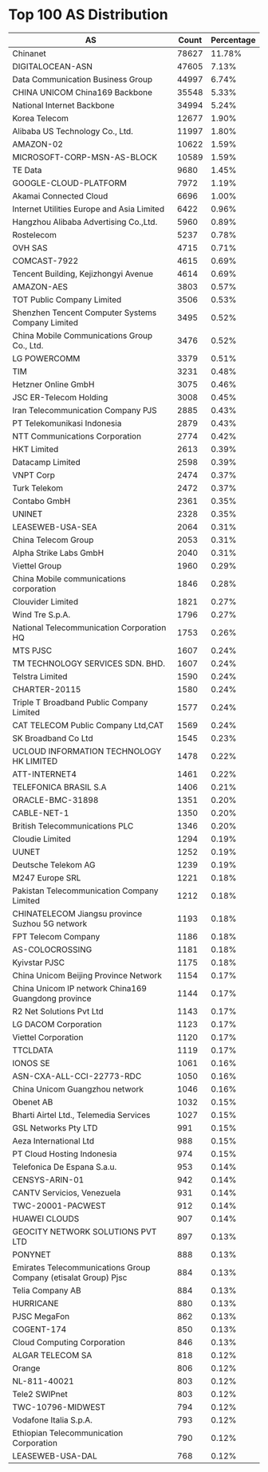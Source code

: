 # Top 100 AS Distribution
| AS | Count | Percentage |
|----|----|----|
| Chinanet | 78627 | 11.78% |
| DIGITALOCEAN-ASN | 47605 | 7.13% |
| Data Communication Business Group | 44997 | 6.74% |
| CHINA UNICOM China169 Backbone | 35548 | 5.33% |
| National Internet Backbone | 34994 | 5.24% |
| Korea Telecom | 12677 | 1.90% |
| Alibaba US Technology Co., Ltd. | 11997 | 1.80% |
| AMAZON-02 | 10622 | 1.59% |
| MICROSOFT-CORP-MSN-AS-BLOCK | 10589 | 1.59% |
| TE Data | 9680 | 1.45% |
| GOOGLE-CLOUD-PLATFORM | 7972 | 1.19% |
| Akamai Connected Cloud | 6696 | 1.00% |
| Internet Utilities Europe and Asia Limited | 6422 | 0.96% |
| Hangzhou Alibaba Advertising Co.,Ltd. | 5960 | 0.89% |
| Rostelecom | 5237 | 0.78% |
| OVH SAS | 4715 | 0.71% |
| COMCAST-7922 | 4615 | 0.69% |
| Tencent Building, Kejizhongyi Avenue | 4614 | 0.69% |
| AMAZON-AES | 3803 | 0.57% |
| TOT Public Company Limited | 3506 | 0.53% |
| Shenzhen Tencent Computer Systems Company Limited | 3495 | 0.52% |
| China Mobile Communications Group Co., Ltd. | 3476 | 0.52% |
| LG POWERCOMM | 3379 | 0.51% |
| TIM | 3231 | 0.48% |
| Hetzner Online GmbH | 3075 | 0.46% |
| JSC ER-Telecom Holding | 3008 | 0.45% |
| Iran Telecommunication Company PJS | 2885 | 0.43% |
| PT Telekomunikasi Indonesia | 2879 | 0.43% |
| NTT Communications Corporation | 2774 | 0.42% |
| HKT Limited | 2613 | 0.39% |
| Datacamp Limited | 2598 | 0.39% |
| VNPT Corp | 2474 | 0.37% |
| Turk Telekom | 2472 | 0.37% |
| Contabo GmbH | 2361 | 0.35% |
| UNINET | 2328 | 0.35% |
| LEASEWEB-USA-SEA | 2064 | 0.31% |
| China Telecom Group | 2053 | 0.31% |
| Alpha Strike Labs GmbH | 2040 | 0.31% |
| Viettel Group | 1960 | 0.29% |
| China Mobile communications corporation | 1846 | 0.28% |
| Clouvider Limited | 1821 | 0.27% |
| Wind Tre S.p.A. | 1796 | 0.27% |
| National Telecommunication Corporation HQ | 1753 | 0.26% |
| MTS PJSC | 1607 | 0.24% |
| TM TECHNOLOGY SERVICES SDN. BHD. | 1607 | 0.24% |
| Telstra Limited | 1590 | 0.24% |
| CHARTER-20115 | 1580 | 0.24% |
| Triple T Broadband Public Company Limited | 1577 | 0.24% |
| CAT TELECOM Public Company Ltd,CAT | 1569 | 0.24% |
| SK Broadband Co Ltd | 1545 | 0.23% |
| UCLOUD INFORMATION TECHNOLOGY HK LIMITED | 1478 | 0.22% |
| ATT-INTERNET4 | 1461 | 0.22% |
| TELEFONICA BRASIL S.A | 1406 | 0.21% |
| ORACLE-BMC-31898 | 1351 | 0.20% |
| CABLE-NET-1 | 1350 | 0.20% |
| British Telecommunications PLC | 1346 | 0.20% |
| Cloudie Limited | 1294 | 0.19% |
| UUNET | 1252 | 0.19% |
| Deutsche Telekom AG | 1239 | 0.19% |
| M247 Europe SRL | 1221 | 0.18% |
| Pakistan Telecommunication Company Limited | 1212 | 0.18% |
| CHINATELECOM Jiangsu province Suzhou 5G network | 1193 | 0.18% |
| FPT Telecom Company | 1186 | 0.18% |
| AS-COLOCROSSING | 1181 | 0.18% |
| Kyivstar PJSC | 1175 | 0.18% |
| China Unicom Beijing Province Network | 1154 | 0.17% |
| China Unicom IP network China169 Guangdong province | 1144 | 0.17% |
| R2 Net Solutions Pvt Ltd | 1143 | 0.17% |
| LG DACOM Corporation | 1123 | 0.17% |
| Viettel Corporation | 1120 | 0.17% |
| TTCLDATA | 1119 | 0.17% |
| IONOS SE | 1061 | 0.16% |
| ASN-CXA-ALL-CCI-22773-RDC | 1050 | 0.16% |
| China Unicom Guangzhou network | 1046 | 0.16% |
| Obenet AB | 1032 | 0.15% |
| Bharti Airtel Ltd., Telemedia Services | 1027 | 0.15% |
| GSL Networks Pty LTD | 991 | 0.15% |
| Aeza International Ltd | 988 | 0.15% |
| PT Cloud Hosting Indonesia | 974 | 0.15% |
| Telefonica De Espana S.a.u. | 953 | 0.14% |
| CENSYS-ARIN-01 | 942 | 0.14% |
| CANTV Servicios, Venezuela | 931 | 0.14% |
| TWC-20001-PACWEST | 912 | 0.14% |
| HUAWEI CLOUDS | 907 | 0.14% |
| GEOCITY NETWORK SOLUTIONS PVT LTD | 897 | 0.13% |
| PONYNET | 888 | 0.13% |
| Emirates Telecommunications Group Company (etisalat Group) Pjsc | 884 | 0.13% |
| Telia Company AB | 884 | 0.13% |
| HURRICANE | 880 | 0.13% |
| PJSC MegaFon | 862 | 0.13% |
| COGENT-174 | 850 | 0.13% |
| Cloud Computing Corporation | 846 | 0.13% |
| ALGAR TELECOM SA | 818 | 0.12% |
| Orange | 806 | 0.12% |
| NL-811-40021 | 803 | 0.12% |
| Tele2 SWIPnet | 803 | 0.12% |
| TWC-10796-MIDWEST | 794 | 0.12% |
| Vodafone Italia S.p.A. | 793 | 0.12% |
| Ethiopian Telecommunication Corporation | 790 | 0.12% |
| LEASEWEB-USA-DAL | 768 | 0.12% |
